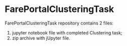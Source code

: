 # FarePortalClusteringTask
FarePortalClusteringTask repository contains 2 files:
1. jupyter notebook file with completed Clustering task;
2. zip archive with jUpyter file.


